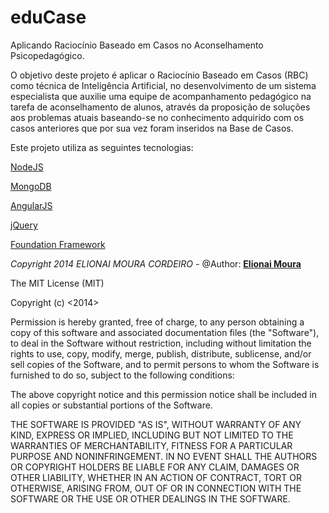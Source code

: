 eduCase
========
Aplicando Raciocínio Baseado em Casos no Aconselhamento Psicopedagógico.

O objetivo deste projeto é aplicar o Raciocínio Baseado em Casos (RBC) como técnica de Inteligência Artificial, no desenvolvimento de um sistema especialista que auxilie uma equipe de acompanhamento pedagógico na tarefa de aconselhamento de alunos, através da proposição de soluções aos problemas atuais baseando-se no conhecimento adquirido com os casos anteriores que por sua vez foram inseridos na Base de Casos.

Este projeto utiliza as seguintes tecnologias:

[NodeJS](nodejs.org)

[MongoDB](www.mongodb.org)

[AngularJS](https://angularjs.org)

[jQuery](http://jquery.com)

[Foundation Framework](http://foundation.zurb.com)

*Copyright 2014 ELIONAI MOURA CORDEIRO* - @Author: **[Elionai Moura](mailto:eli.embits@gmail.com)**

The MIT License (MIT)

Copyright (c) <2014> <Elionai Moura>

Permission is hereby granted, free of charge, to any person obtaining a copy
of this software and associated documentation files (the "Software"), to deal
in the Software without restriction, including without limitation the rights
to use, copy, modify, merge, publish, distribute, sublicense, and/or sell
copies of the Software, and to permit persons to whom the Software is
furnished to do so, subject to the following conditions:

The above copyright notice and this permission notice shall be included in
all copies or substantial portions of the Software.

THE SOFTWARE IS PROVIDED "AS IS", WITHOUT WARRANTY OF ANY KIND, EXPRESS OR
IMPLIED, INCLUDING BUT NOT LIMITED TO THE WARRANTIES OF MERCHANTABILITY,
FITNESS FOR A PARTICULAR PURPOSE AND NONINFRINGEMENT. IN NO EVENT SHALL THE
AUTHORS OR COPYRIGHT HOLDERS BE LIABLE FOR ANY CLAIM, DAMAGES OR OTHER
LIABILITY, WHETHER IN AN ACTION OF CONTRACT, TORT OR OTHERWISE, ARISING FROM,
OUT OF OR IN CONNECTION WITH THE SOFTWARE OR THE USE OR OTHER DEALINGS IN
THE SOFTWARE.
